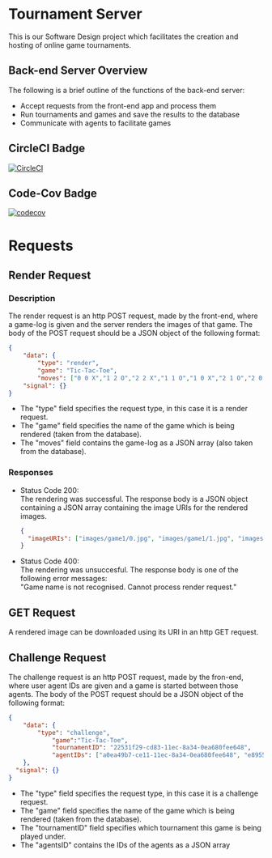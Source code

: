 # Tournament Server
This is our Software Design project which facilitates the creation and hosting of online game tournaments.

## Back-end Server Overview 
The following is a brief outline of the functions of the back-end server:
* Accept requests from the front-end app and process them
* Run tournaments and games and save the results to the database
* Communicate with agents to facilitate games


## CircleCI Badge
[![CircleCI](https://circleci.com/gh/MacroHard-Solutions/tournament-server.svg?style=svg&circle-token=689cedba0802f91837c71ca9770d92f0f10b15bf)](https://app.circleci.com/pipelines/github/MacroHard-Solutions/tournament-server)

## Code-Cov Badge
[![codecov](https://codecov.io/gh/MacroHard-Solutions/tournament-server/branch/code-cov/graph/badge.svg?token=X67KO80SL5)](https://codecov.io/gh/MacroHard-Solutions/tournament-server)


# Requests

## Render Request
### Description
The render request is an http POST request, made by the front-end, where a game-log is given and the server renders the images of that game.
The body of the POST request should be a JSON object of the following format:
```JSON
{
	"data": {
		"type": "render",
		"game": "Tic-Tac-Toe",
		"moves": ["0 0 X","1 2 O","2 2 X","1 1 O","1 0 X","2 1 O","2 0 X"]},
	"signal": {}
}
```
* The "type" field specifies the request type, in this case it is a render request.
* The "game" field specifies the name of the game which is being rendered (taken from the database).
* The "moves" field contains the game-log as a JSON array (also taken from the database).

### Responses
* Status Code 200: <br>
  The rendering was successful. The response body is a JSON object containing a JSON array containing the image URIs for the rendered images.
  ```JSON
  {
  	"imageURIs": ["images/game1/0.jpg", "images/game1/1.jpg", "images/game1/2.jpg", "images/game1/3.jpg", "images/game1/4.jpg"]
  }
  ```
* Status Code 400: <br>
  The rendering was unsuccesful. The response body is one of the following error messages: <br>
  "Game name is not recognised. Cannot process render request."

## GET Request
A rendered image can be downloaded using its URI in an http GET request. 

## Challenge Request
The challenge request is an http POST request, made by the fron-end, where user agent IDs are given and a game is started between those agents. 
The body of the POST request should be a JSON object of the following format:
```JSON
{
	"data": {
		"type": "challenge",
    		"game":"Tic-Tac-Toe",
    		"tournamentID": "22531f29-cd83-11ec-8a34-0ea680fee648",
    		"agentIDs": ["a0ea49b7-ce11-11ec-8a34-0ea680fee648", "e8955372-ce0e-11ec-8a34-0ea680fee648"]
	},
  "signal": {}
}
```
* The "type" field specifies the request type, in this case it is a challenge request.
* The "game" field specifies the name of the game which is being rendered (taken from the database).
* The "tournamentID" field specifies which tournament this game is being played under.
* The "agentsID" contains the IDs of the agents as a JSON array
